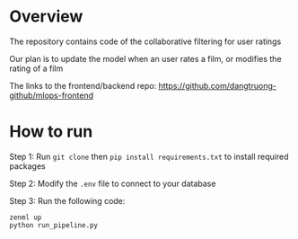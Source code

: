# Overview
The repository contains code of the collaborative filtering for user ratings

Our plan is to update the model when an user rates a film, or modifies the rating of a film

The links to the frontend/backend repo:
https://github.com/dangtruong-github/mlops-frontend

# How to run
Step 1: Run ```git clone``` then ```pip install requirements.txt``` to install required packages

Step 2: Modify the ```.env``` file to connect to your database

Step 3: Run the following code:
```
zenml up
python run_pipeline.py
```

